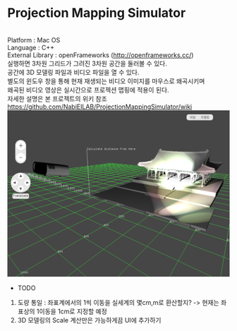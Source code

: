 # Projection Mapping Simulator

<br>Platform : Mac OS
<br>Language : C++
<br>External Library : openFrameworks (http://openframeworks.cc/)
<br>실행하면 3차원 그리드가 그려진 3차원 공간을 둘러볼 수 있다.
<br>공간에 3D 모델링 파일과 비디오 파일을 열 수 있다.
<br>별도의 윈도우 창을 통해 현재 재생되는 비디오 이미지를 마우스로 왜곡시키며
<br>왜곡된 비디오 영상은 실시간으로 프로젝션 맵핑에 적용이 된다.
<br>자세한 설명은 본 프로젝트의 위키 참조 https://github.com/NabiEILAB/ProjectionMappingSimulator/wiki
<br><img src="wiki/home/homeScreenshot1.png"></img></br>


- TODO
1. 도량 통일 : 좌표계에서의 1씩 이동을 실세계의 몇cm,m로 환산할지? -> 현재는 좌표상의 1이동을 1cm로 지정할 예정
2. 3D 모델링의 Scale 계산만은 가능하게끔 UI에 추가하기
